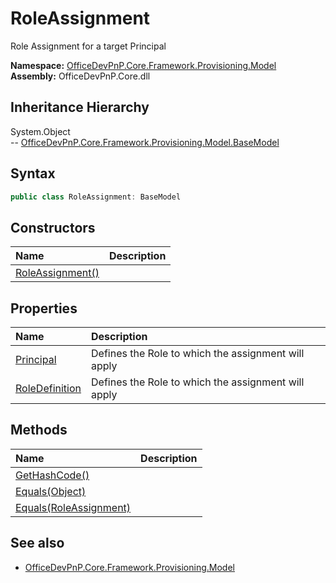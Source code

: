 # RoleAssignment
Role Assignment for a target Principal  

**Namespace:** [OfficeDevPnP.Core.Framework.Provisioning.Model](OfficeDevPnP.Core.Framework.Provisioning.Model.md)  
**Assembly:** OfficeDevPnP.Core.dll  
## Inheritance Hierarchy
System.Object  
-- [OfficeDevPnP.Core.Framework.Provisioning.Model.BaseModel](OfficeDevPnP.Core.Framework.Provisioning.Model.BaseModel.md)
## Syntax
```C#
public class RoleAssignment: BaseModel
```
## Constructors
|**Name**|**Description**|
|:-----|:-----|
| [RoleAssignment()](OfficeDevPnP.Core.Framework.Provisioning.Model.RoleAssignment.Constructor1details.md) | 
## Properties
|**Name**|**Description**|
|:-----|:-----|
| [Principal](OfficeDevPnP.Core.Framework.Provisioning.Model.RoleAssignment.Principal.md) | Defines the Role to which the assignment will apply
| [RoleDefinition](OfficeDevPnP.Core.Framework.Provisioning.Model.RoleAssignment.RoleDefinition.md) | Defines the Role to which the assignment will apply
## Methods
|**Name**|**Description**|
|:-----|:-----|
| [GetHashCode()](OfficeDevPnP.Core.Framework.Provisioning.Model.RoleAssignment.GetHashCode.md) | 
| [Equals(Object)](OfficeDevPnP.Core.Framework.Provisioning.Model.RoleAssignment.EqualsObject.md) | 
| [Equals(RoleAssignment)](OfficeDevPnP.Core.Framework.Provisioning.Model.RoleAssignment.EqualsRoleAssignment.md) | 
## See also
- [OfficeDevPnP.Core.Framework.Provisioning.Model](OfficeDevPnP.Core.Framework.Provisioning.Model.md)
